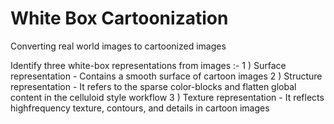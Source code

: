 # White Box Cartoonization 
Converting real world images to cartoonized images

Identify three white-box representations from images :-
1 ) Surface representation - Contains a smooth surface of cartoon images
2 ) Structure representation - It refers to the sparse color-blocks and flatten global content in the celluloid style workflow
3 ) Texture representation - It reflects highfrequency texture, contours, and details in cartoon images
